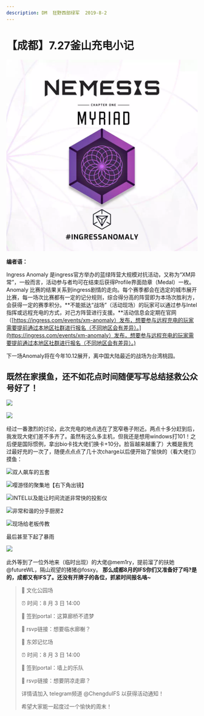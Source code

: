 ```yaml
---
description: DM  狂野西部绿军  2019-8-2
---
```


# 【成都】7.27釜山充电小记

![](../../.gitbook/assets/ia_100000001.jpg)

**编者语：**

Ingress Anomaly 是ingress官方举办的蓝绿阵营大规模对抗活动，又称为“XM异常”，一般而言，活动参与者均可在结束后获得Profile界面勋章（Medal）一枚。Anomaly 比赛的结果关系到ingress剧情的走向。每个赛季都会在选定的城市展开比赛，每一场次比赛都有一定的记分规则，综合得分高的阵营即为本场次胜利方，会获得一定的赛季积分。**不能抵达“战场”（活动现场）的玩家可以通过参与Intel指挥或远程充电的方式，对己方阵营进行支援。**活动信息会定期在官网（[https://ingress.com/events/xm-anomaly）发布，想要参与远程充电的玩家需要提前通过本地区社群进行报名（不同地区会有差异）。](https://ingress.com/events/xm-anomaly）发布，想要参与远程充电的玩家需要提前通过本地区社群进行报名（不同地区会有差异）。)

下一场Anomaly将在今年10.12展开，离中国大陆最近的战场为台湾桃园。

## 既然在家摸鱼，还不如花点时间随便写写总结拯救公众号好了！

![](https://i.loli.net/2019/08/04/6uOeAlN2ZTPFqRr.png)

![](https://i.loli.net/2019/08/04/ZA6Q4psNMwHcuKy.png)

经过一番激烈的讨论，此次充电的地点选在了宽窄巷子附近。两点十多分赶到后，我发现大佬们差不多齐了。虽然有这么多主机，但我还是想用windows打101！之后便是国际惯例，拿出bio卡找大佬们换卡+10分。脸盲越来越重了）大概是我充过最好充的一次了，随便点点点了几十次charge以后便开始了愉快的（看大佬们）摸鱼：

![&#x53CC;&#x4EBA;&#x98D9;&#x8F66;&#x7684;&#x4E94;&#x5957; ](https://i.loli.net/2019/08/04/z3CPHbiATd6K7Ja.jpg)

![&#x5624;&#x6E38;&#x602A;&#x7684;&#x805A;&#x96C6;&#x5730;&#x3010;&#x53F3;&#x4E0B;&#x89D2;&#x51FA;&#x955C;&#x3011;](https://i.loli.net/2019/08/04/Tyq8x1VNsLk7zte.jpg)

![INTEL&#x4EE5;&#x53CA;&#x80FD;&#x8BA9;&#x65F6;&#x95F4;&#x6D41;&#x901D;&#x975E;&#x5E38;&#x5FEB;&#x7684;&#x6295;&#x5F71;&#x4EEA;](https://i.loli.net/2019/08/04/jVaACFQJOfw4Hpr.jpg)

![&#x975E;&#x5E38;&#x548C;&#x8C10;&#x7684;&#x5206;&#x624B;&#x53A8;&#x623F;2](https://i.loli.net/2019/08/04/75NR24GU3PXObyQ.jpg)

![&#x73B0;&#x573A;&#x7ED9;&#x8001;&#x677F;&#x4F20;&#x6559;](https://i.loli.net/2019/08/04/CodFWNG9XH8KUbq.jpg)

最后甚至下起了暴雨

![](https://i.loli.net/2019/08/04/YfUQ8VCwrNOT4vi.jpg)

此外等到了一位外地来（临时出现）的大佬@mem1ry，提前溜了的扶她@futureWL，隔山观望的猪猪@fosxy。 **那么成都8月的IFS你们又准备好了吗?是的，成都又有IFS了。还没有开牌子的各位，抓紧时间报名咯~**

> 🔸 文化公园场
>
> ⏰ 时间：8 月 3 日 14:00
>
> 📍 签到portal：这算廊桥不遗梦
>
> 🔗 rsvp链接：想要临水廊榭？
>
> 🔹 东郊记忆场
>
> ⏰ 时间：8 月 3 日 14:00
>
> 📍 签到portal：墙上的乐队
>
> 🔗 rsvp链接：想要阴凉走廊？
>
> 详情请加入 telegram频道 @ChengduIFS 以获得活动通知！
>
> 希望大家能一起度过一个愉快的周末！

